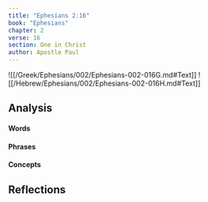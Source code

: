 ```yaml
---
title: "Ephesians 2:16"
book: "Ephesians"
chapter: 2
verse: 16
section: One in Christ
author: Apostle Paul
---
```

![[/Greek/Ephesians/002/Ephesians-002-016G.md#Text]]
![[/Hebrew/Ephesians/002/Ephesians-002-016H.md#Text]]

## Analysis

#### Words

#### Phrases

#### Concepts

## Reflections
